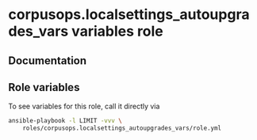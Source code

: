 # corpusops.localsettings_autoupgrades_vars variables role
## Documentation

## Role variables
To see variables for this role, call it directly via
```bash
ansible-playbook -l LIMIT -vvv \
    roles/corpusops.localsettings_autoupgrades_vars/role.yml
```
